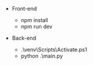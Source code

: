 - Front-end
  * npm install
  * npm run dev

- Back-end
  * .\venv\Scripts\Activate.ps1
  * python .\main.py
